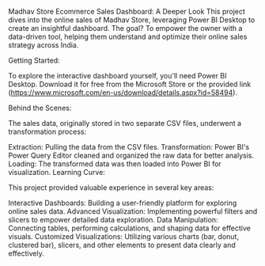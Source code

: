 Madhav Store Ecommerce Sales Dashboard: A Deeper Look
This project dives into the online sales of Madhav Store, leveraging Power BI Desktop to create an insightful dashboard. The goal? To empower the owner with a data-driven tool, helping them understand and optimize their online sales strategy across India.

Getting Started:

To explore the interactive dashboard yourself, you'll need Power BI Desktop. Download it for free from the Microsoft Store or the provided link (https://www.microsoft.com/en-us/download/details.aspx?id=58494).

Behind the Scenes:

The sales data, originally stored in two separate CSV files, underwent a transformation process:

Extraction: Pulling the data from the CSV files.
Transformation: Power BI's Power Query Editor cleaned and organized the raw data for better analysis.
Loading: The transformed data was then loaded into Power BI for visualization.
Learning Curve:

This project provided valuable experience in several key areas:

Interactive Dashboards: Building a user-friendly platform for exploring online sales data.
Advanced Visualization: Implementing powerful filters and slicers to empower detailed data exploration.
Data Manipulation: Connecting tables, performing calculations, and shaping data for effective visuals.
Customized Visualizations: Utilizing various charts (bar, donut, clustered bar), slicers, and other elements to present data clearly and effectively.
